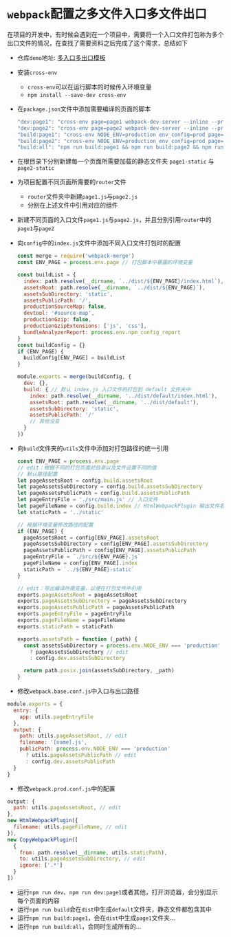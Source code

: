 # `webpack`配置之多文件入口多文件出口

在项目的开发中，有时候会遇到在一个项目中，需要将一个入口文件打包称为多个出口文件的情况，在查找了需要资料之后完成了这个需求，总结如下

- 仓库`demo`地址: [多入口多出口模板](https://github.com/MyDAIDAI/webpack-conf/tree/master/multi-output)

- 安装`cross-env`
  - `cross-env`可以在运行脚本的时候传入环境变量
  - `npm install --save-dev cross-env`

- 在`package.json`文件中添加需要编译的页面的脚本
  
  ```javascript
  "dev:page1": "cross-env page=page1 webpack-dev-server --inline --progress --config build/webpack.dev.conf.js",
  "dev:page2": "cross-env page=page2 webpack-dev-server --inline --progress --config build/webpack.dev.conf.js",
  "build:page1": "cross-env NODE_ENV=production env_config=prod page=page1 node build/build.js",
  "build:page2": "cross-env NODE_ENV=production env_config=prod page=page2 node build/build.js",
  "build:all": "npm run build:page1 && npm run build:page2 && npm run build"
  ```
  
- 在根目录下分别新建每一个页面所需要加载的静态文件夹 `page1-static` 与 `page2-static`
  
- 为项目配置不同页面所需要的`router`文件
  - `router`文件夹中新建`page1.js`与`page2.js`
  - 分别在上述文件中引用对应的组件
  
- 新建不同页面的入口文件`page1.js`与`page2.js`，并且分别引用`router`中的`page1`与`page2`

- 向`config`中的`index.js`文件中添加不同入口文件打包时的配置
  
  ```javascript
  const merge = require('webpack-merge')
  const ENV_PAGE = process.env.page // 打包脚本中暴露的环境变量

  const buildList = {
    index: path.resolve(__dirname, `../dist/${ENV_PAGE}/index.html`),
    assetsRoot: path.resolve(__dirname, `../dist/${ENV_PAGE}`),
    assetsSubDirectory: 'static',
    assetsPublicPath: '/',
    productionSourceMap: false,
    devtool: '#source-map',
    productionGzip: false,
    productionGzipExtensions: ['js', 'css'],
    bundleAnalyzerReport: process.env.npm_config_report
  }
  const buildConfig = {}
  if (ENV_PAGE) {
    buildConfig[ENV_PAGE] = buildList
  }

  module.exports = merge(buildConfig, {
    dev: {},
    build: { // 默认 index.js 入口文件的打包到 default 文件夹中
      index: path.resolve(__dirname, '../dist/default/index.html'),
      assetsRoot: path.resolve(__dirname, '../dist/default'),
      assetsSubDirectory: 'static',
      assetsPublicPath: '/'
      // 其他没变
    }
  })
  ```

- 向`build`文件夹的`utils`文件中添加对打包路径的统一引用
  
  ```javascript
  const ENV_PAGE = process.env.page
  // edit：根据不同的打包页面对目录以及文件设置不同的值
  // 默认路径配置
  let pageAssetsRoot = config.build.assetsRoot
  let pageAssetsSubDirectory = config.build.assetsSubDirectory
  let pageAssetsPublicPath = config.build.assetsPublicPath
  let pageEntryFile = './src/main.js' // 入口文件
  let pageFileName = config.build.index // HtmlWebpackPlugin 输出文件名称
  let staticPath = '../static'

  // 根据环境变量修改路径的配置
  if (ENV_PAGE) {
    pageAssetsRoot = config[ENV_PAGE].assetsRoot
    pageAssetsSubDirectory = config[ENV_PAGE].assetsSubDirectory
    pageAssetsPublicPath = config[ENV_PAGE].assetsPublicPath
    pageEntryFile = `./src/${ENV_PAGE}.js`
    pageFileName = config[ENV_PAGE].index
    staticPath = `../${ENV_PAGE}-static`
  }

  // edit：导出编译所需变量，以便在打包文件中引用
  exports.pageAssetsRoot = pageAssetsRoot
  exports.pageAssetsSubDirectory = pageAssetsSubDirectory
  exports.pageAssetsPublicPath = pageAssetsPublicPath
  exports.pageEntryFile = pageEntryFile
  exports.pageFileName = pageFileName
  exports.staticPath = staticPath

  exports.assetsPath = function (_path) {
    const assetsSubDirectory = process.env.NODE_ENV === 'production'
      ? pageAssetsSubDirectory // edit
      : config.dev.assetsSubDirectory

    return path.posix.join(assetsSubDirectory, _path)
  }
  ```

- 修改`webpack.base.conf.js`中入口与出口路径
  
```javascript
module.exports = {
  entry: {
    app: utils.pageEntryFile
  },
  output: {
    path: utils.pageAssetsRoot, // edit
    filename: '[name].js',
    publicPath: process.env.NODE_ENV === 'production'
      ? utils.pageAssetsPublicPath // edit
      : config.dev.assetsPublicPath
  }
}
```

- 修改`webpack.prod.conf.js`中的配置
  
```javascript
output: {
  path: utils.pageAssetsRoot, // edit
},
new HtmlWebpackPlugin({
  filename: utils.pageFileName, // edit
}),
new CopyWebpackPlugin([
  {
    from: path.resolve(__dirname, utils.staticPath),
    to: utils.pageAssetsSubDirectory, // edit
    ignore: ['.*']
  }
])
```

- 运行`npm run dev`、`npm run dev:page1`或者其他，打开浏览器，会分别显示每个页面的内容
- 运行`npm run build`会在`dist`中生成`default`文件夹，静态文件都包含其中
- 运行`npm run build:page1`，会在`dist`中生成`page1`文件夹...
- 运行`npm run build:all`，会同时生成所有的...
